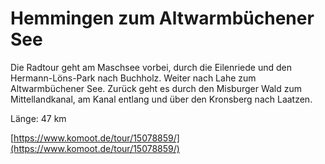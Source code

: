 <!-- Farbe: 'maroon' -->

# Hemmingen zum Altwarmbüchener See

Die Radtour geht am Maschsee vorbei, durch die Eilenriede und den Hermann-Löns-Park nach Buchholz. Weiter nach Lahe zum Altwarmbüchener See. Zurück geht es durch den Misburger Wald zum Mittellandkanal, am Kanal entlang und über den Kronsberg nach Laatzen.

Länge: 47 km

[https://www.komoot.de/tour/15078859/](https://www.komoot.de/tour/15078859/)
